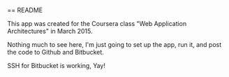 == README

This app was created for the Coursera class "Web Application Architectures" in March 2015.

Nothing much to see here, I'm just going to set up the app, run it, and post the code to Github and Bitbucket.

SSH for Bitbucket is working, Yay!
